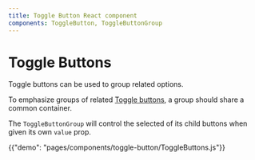 ```yaml
---
title: Toggle Button React component
components: ToggleButton, ToggleButtonGroup
---
```


# Toggle Buttons

<p class="description">Toggle buttons can be used to group related options.</p>

To emphasize groups of related [Toggle buttons](https://material.io/design/components/buttons.html#toggle-button),
a group should share a common container.

The `ToggleButtonGroup` will control the selected of its child buttons when
given its own `value` prop.

{{"demo": "pages/components/toggle-button/ToggleButtons.js"}}
